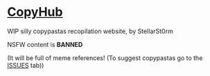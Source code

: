 # [CopyHub](https://stellarst0rm.github.io/copyhub)

WIP silly copypastas recopilation website, by StellarSt0rm

NSFW content is **BANNED**

(It will be full of meme references! (To suggest copypastas go to the [ISSUES](https://github.com/StellarSt0rm/copyhub/issues/new?assignees=&labels=add-pasta%2C+suggestion&projects=&template=suggest-new-copypasta-.md&title=Copypasta+Suggestion) tab))
